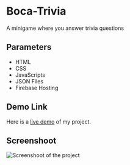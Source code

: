 # Boca-Trivia
A minigame where you answer trivia questions

## Parameters
- HTML 
- CSS
- JavaScripts
- JSON Files
- Firebase Hosting

## Demo Link
Here is a [live demo](https://ed-triviaboca.web.app/) of my project.

## Screenshoot
![Screenshoot of the project]([https://github.com/elydaniels/Boca-Trivia/blob/be62fcf25cc250cf2eeca09b14e4344fda881fb5/Trivia%20Preview.png])

